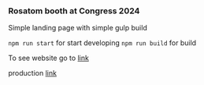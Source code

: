 ### Rosatom booth at Congress 2024 

Simple landing page with simple gulp build

`npm run start` for start developing
`npm run build` for build

To see website go to [link](https://dihlofos.github.io/rosatom/build/)

production [link](https://росатом.москва)
